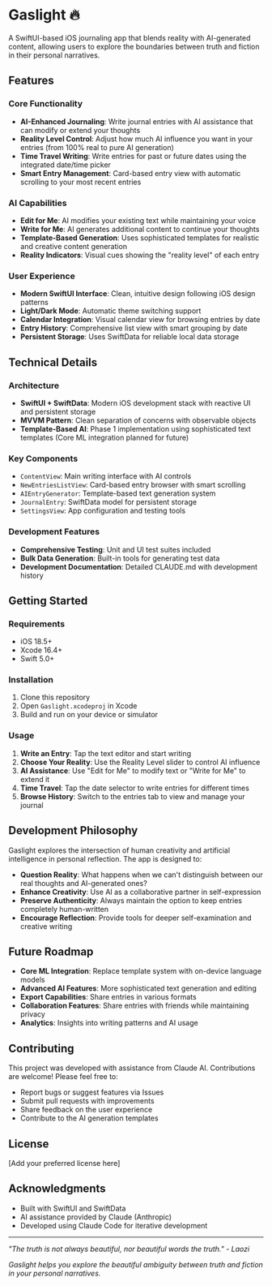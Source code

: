 # Gaslight 🔥

A SwiftUI-based iOS journaling app that blends reality with AI-generated content, allowing users to explore the boundaries between truth and fiction in their personal narratives.

## Features

### Core Functionality
- **AI-Enhanced Journaling**: Write journal entries with AI assistance that can modify or extend your thoughts
- **Reality Level Control**: Adjust how much AI influence you want in your entries (from 100% real to pure AI generation)
- **Time Travel Writing**: Write entries for past or future dates using the integrated date/time picker
- **Smart Entry Management**: Card-based entry view with automatic scrolling to your most recent entries

### AI Capabilities
- **Edit for Me**: AI modifies your existing text while maintaining your voice
- **Write for Me**: AI generates additional content to continue your thoughts
- **Template-Based Generation**: Uses sophisticated templates for realistic and creative content generation
- **Reality Indicators**: Visual cues showing the "reality level" of each entry

### User Experience
- **Modern SwiftUI Interface**: Clean, intuitive design following iOS design patterns
- **Light/Dark Mode**: Automatic theme switching support
- **Calendar Integration**: Visual calendar view for browsing entries by date
- **Entry History**: Comprehensive list view with smart grouping by date
- **Persistent Storage**: Uses SwiftData for reliable local data storage

## Technical Details

### Architecture
- **SwiftUI + SwiftData**: Modern iOS development stack with reactive UI and persistent storage
- **MVVM Pattern**: Clean separation of concerns with observable objects
- **Template-Based AI**: Phase 1 implementation using sophisticated text templates (Core ML integration planned for future)

### Key Components
- `ContentView`: Main writing interface with AI controls
- `NewEntriesListView`: Card-based entry browser with smart scrolling
- `AIEntryGenerator`: Template-based text generation system
- `JournalEntry`: SwiftData model for persistent storage
- `SettingsView`: App configuration and testing tools

### Development Features
- **Comprehensive Testing**: Unit and UI test suites included
- **Bulk Data Generation**: Built-in tools for generating test data
- **Development Documentation**: Detailed CLAUDE.md with development history

## Getting Started

### Requirements
- iOS 18.5+
- Xcode 16.4+
- Swift 5.0+

### Installation
1. Clone this repository
2. Open `Gaslight.xcodeproj` in Xcode
3. Build and run on your device or simulator

### Usage
1. **Write an Entry**: Tap the text editor and start writing
2. **Choose Your Reality**: Use the Reality Level slider to control AI influence
3. **AI Assistance**: Use "Edit for Me" to modify text or "Write for Me" to extend it
4. **Time Travel**: Tap the date selector to write entries for different times
5. **Browse History**: Switch to the entries tab to view and manage your journal

## Development Philosophy

Gaslight explores the intersection of human creativity and artificial intelligence in personal reflection. The app is designed to:

- **Question Reality**: What happens when we can't distinguish between our real thoughts and AI-generated ones?
- **Enhance Creativity**: Use AI as a collaborative partner in self-expression
- **Preserve Authenticity**: Always maintain the option to keep entries completely human-written
- **Encourage Reflection**: Provide tools for deeper self-examination and creative writing

## Future Roadmap

- **Core ML Integration**: Replace template system with on-device language models
- **Advanced AI Features**: More sophisticated text generation and editing
- **Export Capabilities**: Share entries in various formats
- **Collaboration Features**: Share entries with friends while maintaining privacy
- **Analytics**: Insights into writing patterns and AI usage

## Contributing

This project was developed with assistance from Claude AI. Contributions are welcome! Please feel free to:

- Report bugs or suggest features via Issues
- Submit pull requests with improvements
- Share feedback on the user experience
- Contribute to the AI generation templates

## License

[Add your preferred license here]

## Acknowledgments

- Built with SwiftUI and SwiftData
- AI assistance provided by Claude (Anthropic)
- Developed using Claude Code for iterative development

---

*"The truth is not always beautiful, nor beautiful words the truth." - Laozi*

*Gaslight helps you explore the beautiful ambiguity between truth and fiction in your personal narratives.*